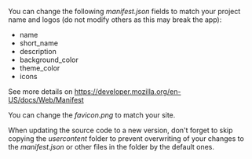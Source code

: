 You can change the following *manifest.json* fields to match your 
project name and logos (do not modify others as this may break the app):
- name
- short_name
- description
- background_color
- theme_color
- icons

See more details on https://developer.mozilla.org/en-US/docs/Web/Manifest

You can change the *favicon.png* to match your site.

When updating the source code to a new version, don't forget to skip copying the *usercontent* folder 
to prevent overwriting of your changes to the *manifest.json* or other files in the folder by the default ones.
